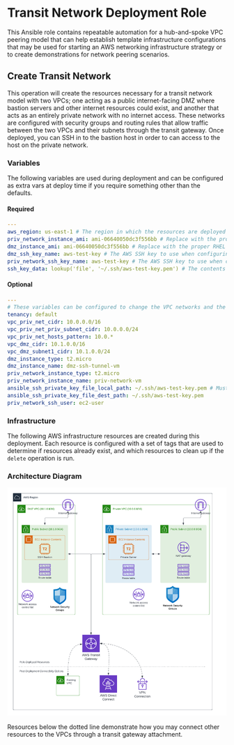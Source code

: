 # Transit Network Deployment Role

This Ansible role contains repeatable automation for a hub-and-spoke VPC peering model that can help establish template infrastructure configurations that may be used for starting an AWS networking infrastructure strategy or to create demonstrations for network peering scenarios.

## Create Transit Network

This operation will create the resources necessary for a transit network model with two VPCs; one acting as a public internet-facing DMZ where bastion servers and other internet resources could exist, and another that acts as an entirely private network with no internet access.  These networks are configured with security groups and routing rules that allow traffic between the two VPCs and their subnets through the transit gateway.  Once deployed, you can SSH in to the bastion host in order to can access to the host on the private network.

### Variables

The following variables are used during deployment and can be configured as extra vars at deploy time if you require something other than the defaults.

#### Required

```yaml
---
aws_region: us-east-1 # The region in which the resources are deployed
priv_network_instance_ami: ami-06640050dc3f556bb # Replace with the proper RHEL AMI for your region.
dmz_instance_ami: ami-06640050dc3f556bb # Replace with the proper RHEL AMI for your region.
dmz_ssh_key_name: aws-test-key # The AWS SSH key to use when configuring access to the EC2 instances on the DMZ network.
priv_network_ssh_key_name: aws-test-key # The AWS SSH key to use when configuring access to the EC2 instances on the private network.
ssh_key_data: lookup('file', '~/.ssh/aws-test-key.pem') # The contents of the AWS SSH private key to store on the DMZ server for access to private network servers
```

#### Optional

```yaml
---
# These variables can be configured to change the VPC networks and the EC2 instances deployed into them.
tenancy: default
vpc_priv_net_cidr: 10.0.0.0/16
vpc_priv_net_priv_subnet_cidr: 10.0.0.0/24
vpc_priv_net_hosts_pattern: 10.0.*
vpc_dmz_cidr: 10.1.0.0/16
vpc_dmz_subnet1_cidr: 10.1.0.0/24
dmz_instance_type: t2.micro
dmz_instance_name: dmz-ssh-tunnel-vm
priv_network_instance_type: t2.micro
priv_network_instance_name: priv-network-vm
ansible_ssh_private_key_file_local_path: ~/.ssh/aws-test-key.pem # Must exist locally or be mapped in an EE
ansible_ssh_private_key_file_dest_path: ~/.ssh/aws-test-key.pem
priv_network_ssh_user: ec2-user
```

### Infrastructure

The following AWS infrastructure resources are created during this deployment.  Each resource is configured with a set of tags that are used to determine if resources already exist, and which resources to clean up if the `delete` operation is run.

### Architecture Diagram

![Deployment Architecture Diagram](./files/transit_network_arch_diagram.png)

Resources below the dotted line demonstrate how you may connect other resources to the VPCs through a transit gateway attachment.